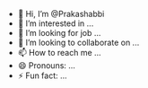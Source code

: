 - 👋 Hi, I’m @Prakashabbi
- 👀 I’m interested in ...
- 🌱 I’m looking for job ...
- 💞️ I’m looking to collaborate on ...
- 📫 How to reach me ...
- 😄 Pronouns: ...
- ⚡ Fun fact: ...

<!---
Prakashabbi/Prakashabbi is a ✨ special ✨ repository because its `README.md` (this file) appears on your GitHub profile.
You can click the Preview link to take a look at your changes.
--->
